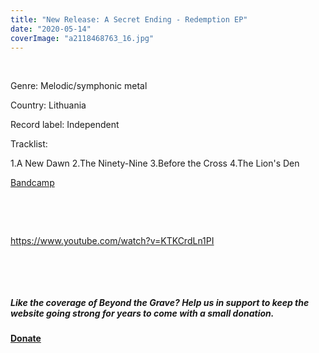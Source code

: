 ```yaml
---
title: "New Release: A Secret Ending - Redemption EP"
date: "2020-05-14"
coverImage: "a2118468763_16.jpg"
---
```


 

Genre: Melodic/symphonic metal

Country: Lithuania

Record label: Independent

Tracklist:

1.A New Dawn 2.The Ninety-Nine 3.Before the Cross 4.The Lion's Den

[Bandcamp](https://asecretending.bandcamp.com/album/redemption-ep)

 

 

https://www.youtube.com/watch?v=KTKCrdLn1PI

 

 

##### Like the coverage of Beyond the Grave? Help us in support to keep the website going strong for years to come with a small donation.

#### [Donate](https://paypal.me/beyondthegrave777?locale.x=en_US)
